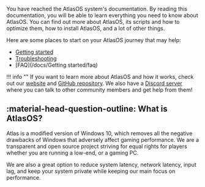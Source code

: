 You have reached the AtlasOS system's documentation. By reading this documentation, you will be able to learn everything you need to know about AtlasOS. You can find out more about AtlasOS, its scripts and how to optimize them, how to install AtlasOS, and a lot of other things.

Here are some places to start on your AtlasOS journey that may help:


* [Getting started](/docs/Getting%20started/Installation.md)
* [Troubleshooting](/docs/Troubleshooting)
* [FAQ](/docs/Getting started/faq)

!!! info ""
    If you want to learn more about AtlasOS and how it works, check out our [website](https://atlasos.net) and [GitHub repository](https://github.com/Atlas-OS/Atlas). We also have a [Discord server](https://discord.com/servers/atlas-795710270000332800) where you can talk to other community members and get help from them!

## :material-head-question-outline: What is AtlasOS?

Atlas is a modified version of Windows 10, which removes all the negative drawbacks of Windows that adversely affect gaming performance. We are a transparent and open source project striving for equal rights for players whether you are running a low-end, or a gaming PC.

We are also a great option to reduce system latency, network latency, input lag, and keep your system private while keeping our main focus on performance.
